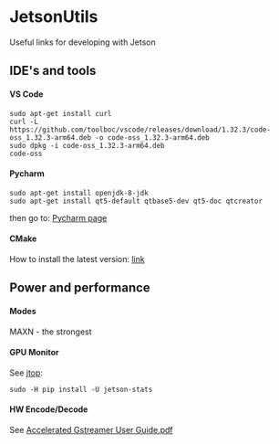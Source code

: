 # JetsonUtils
Useful links for developing with Jetson

## IDE's and tools
#### VS Code

```
sudo apt-get install curl
curl -L https://github.com/toolboc/vscode/releases/download/1.32.3/code-oss_1.32.3-arm64.deb -o code-oss_1.32.3-arm64.deb  
sudo dpkg -i code-oss_1.32.3-arm64.deb
code-oss 
```
#### Pycharm

```
sudo apt-get install openjdk-8-jdk
sudo apt-get install qt5-default qtbase5-dev qt5-doc qtcreator
```
then go to:
[Pycharm page](https://www.jetbrains.com/pycharm/download/#section=linux)

#### CMake
How to install the latest version: [link](https://askubuntu.com/questions/1125808/how-to-upgrade-cmake-in-arm-based-ubuntu)

## Power and performance

#### Modes
MAXN - the strongest

#### GPU Monitor
See [jtop](https://github.com/rbonghi/jetson_stats/wiki/jtop):
```
sudo -H pip install -U jetson-stats
```

#### HW Encode/Decode
See [Accelerated Gstreamer User Guide.pdf](https://developer.download.nvidia.com/embedded/L4T/r32_Release_v1.0/Docs/Accelerated_GStreamer_User_Guide.pdf?Th_8yVlnzo_EscxSbhZf_Auu019J1CCSx0nTM6syWjq_t9T7wp2WrMqahWYwVZOWyMzJGjAjDQ8S7Zmrc_E88jQ_-07MoNvm3focJriqJ16tG2YYRb04XJLXGwQFH5CFYWo0zjyyWHK8XE17qhq_L4ojHaGPRSeBLHLNw0_pKM4B55J-96U)

